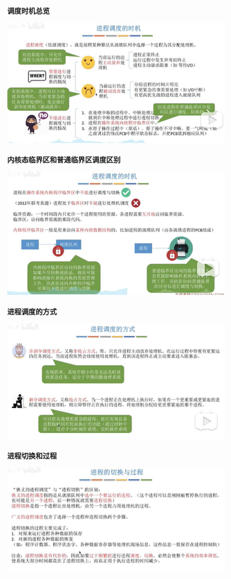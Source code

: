 ### 调度时机总览
![调度时机总览](调度时机总览.jpg)

### 内核态临界区和普通临界区调度区别
![内核态临界区和普通临界区调度区别](内核态临界区和普通临界区调度区别.jpg)

### 进程调度的方式
![进程调度的方式](进程调度的方式.jpg)

### 进程切换和过程
![进程切换与过程](进程切换与过程.jpg)
